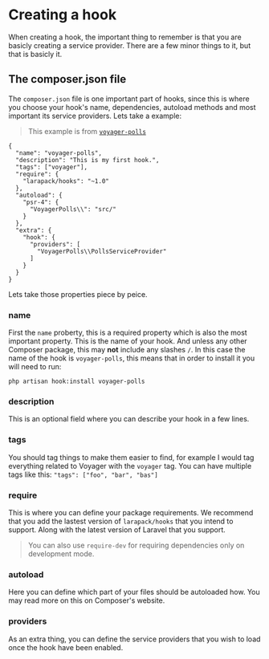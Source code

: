 # Creating a hook

When creating a hook, the important thing to remember is that you are basicly creating a service provider.
There are a few minor things to it, but that is basicly it.

## The composer.json file

The `composer.json` file is one important part of hooks, since this is where you choose your hook's name, dependencies, autoload methods and most important its service providers.
Lets take a example:

> This example is from [`voyager-polls`](https://github.com/thedevdojo/voyager-polls)
```
{
  "name": "voyager-polls",
  "description": "This is my first hook.",
  "tags": ["voyager"],
  "require": {
    "larapack/hooks": "~1.0"
  },
  "autoload": {
    "psr-4": {
      "VoyagerPolls\\": "src/"
    }
  },
  "extra": {
    "hook": {
      "providers": [
        "VoyagerPolls\\PollsServiceProvider"
      ]
    }
  }
}
```

Lets take those properties piece by peice.

### name
First the `name` proberty, this is a required property which is also the most important property.
This is the name of your hook. And unless any other Composer package, this may **not** include any slashes `/`.
In this case the name of the hook is `voyager-polls`, this means that in order to install it you will need to run:
```
php artisan hook:install voyager-polls
```

### description
This is an optional field where you can describe your hook in a few lines.

### tags
You should tag things to make them easier to find, for example I would tag everything related to Voyager with the `voyager` tag.
You can have multiple tags like this: `"tags": ["foo", "bar", "bas"]`

### require
This is where you can define your package requirements.
We recommend that you add the lastest version of `larapack/hooks` that you intend to support.
Along with the latest version of Laravel that you support.
> You can also use `require-dev` for requiring dependencies only on development mode.

### autoload
Here you can define which part of your files should be autoloaded how.
You may read more on this on Composer's website.

### providers
As an extra thing, you can define the service providers that you wish to load once the hook have been enabled.
